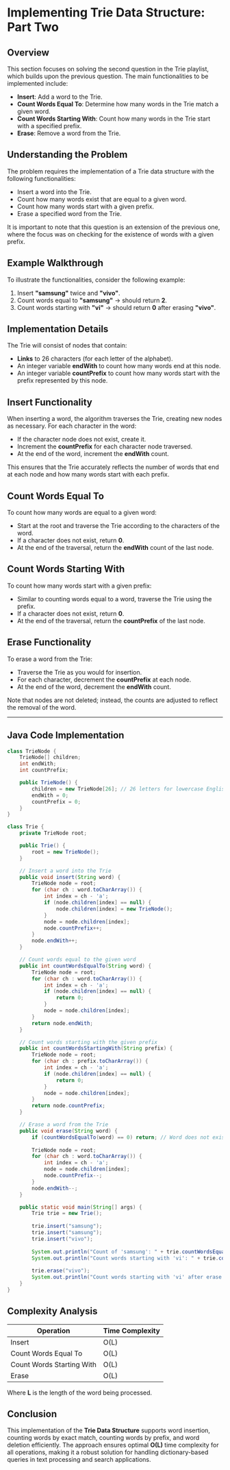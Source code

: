 # Implementing Trie Data Structure: Part Two

## Overview

This section focuses on solving the second question in the Trie playlist, which builds upon the previous question. The main functionalities to be implemented include:

- **Insert**: Add a word to the Trie.
- **Count Words Equal To**: Determine how many words in the Trie match a given word.
- **Count Words Starting With**: Count how many words in the Trie start with a specified prefix.
- **Erase**: Remove a word from the Trie.

## Understanding the Problem

The problem requires the implementation of a Trie data structure with the following functionalities:

- Insert a word into the Trie.
- Count how many words exist that are equal to a given word.
- Count how many words start with a given prefix.
- Erase a specified word from the Trie.

It is important to note that this question is an extension of the previous one, where the focus was on checking for the existence of words with a given prefix.

## Example Walkthrough

To illustrate the functionalities, consider the following example:

1. Insert **"samsung"** twice and **"vivo"**.
2. Count words equal to **"samsung"** → should return **2**.
3. Count words starting with **"vi"** → should return **0** after erasing **"vivo"**.

## Implementation Details

The Trie will consist of nodes that contain:

- **Links** to 26 characters (for each letter of the alphabet).
- An integer variable **endWith** to count how many words end at this node.
- An integer variable **countPrefix** to count how many words start with the prefix represented by this node.

## Insert Functionality

When inserting a word, the algorithm traverses the Trie, creating new nodes as necessary. For each character in the word:

- If the character node does not exist, create it.
- Increment the **countPrefix** for each character node traversed.
- At the end of the word, increment the **endWith** count.

This ensures that the Trie accurately reflects the number of words that end at each node and how many words start with each prefix.

## Count Words Equal To

To count how many words are equal to a given word:

- Start at the root and traverse the Trie according to the characters of the word.
- If a character does not exist, return **0**.
- At the end of the traversal, return the **endWith** count of the last node.

## Count Words Starting With

To count how many words start with a given prefix:

- Similar to counting words equal to a word, traverse the Trie using the prefix.
- If a character does not exist, return **0**.
- At the end of the traversal, return the **countPrefix** of the last node.

## Erase Functionality

To erase a word from the Trie:

- Traverse the Trie as you would for insertion.
- For each character, decrement the **countPrefix** at each node.
- At the end of the word, decrement the **endWith** count.

Note that nodes are not deleted; instead, the counts are adjusted to reflect the removal of the word.

---

## Java Code Implementation

```java
class TrieNode {
    TrieNode[] children;
    int endWith;
    int countPrefix;

    public TrieNode() {
        children = new TrieNode[26]; // 26 letters for lowercase English
        endWith = 0;
        countPrefix = 0;
    }
}

class Trie {
    private TrieNode root;

    public Trie() {
        root = new TrieNode();
    }

    // Insert a word into the Trie
    public void insert(String word) {
        TrieNode node = root;
        for (char ch : word.toCharArray()) {
            int index = ch - 'a';
            if (node.children[index] == null) {
                node.children[index] = new TrieNode();
            }
            node = node.children[index];
            node.countPrefix++;
        }
        node.endWith++;
    }

    // Count words equal to the given word
    public int countWordsEqualTo(String word) {
        TrieNode node = root;
        for (char ch : word.toCharArray()) {
            int index = ch - 'a';
            if (node.children[index] == null) {
                return 0;
            }
            node = node.children[index];
        }
        return node.endWith;
    }

    // Count words starting with the given prefix
    public int countWordsStartingWith(String prefix) {
        TrieNode node = root;
        for (char ch : prefix.toCharArray()) {
            int index = ch - 'a';
            if (node.children[index] == null) {
                return 0;
            }
            node = node.children[index];
        }
        return node.countPrefix;
    }

    // Erase a word from the Trie
    public void erase(String word) {
        if (countWordsEqualTo(word) == 0) return; // Word does not exist
        
        TrieNode node = root;
        for (char ch : word.toCharArray()) {
            int index = ch - 'a';
            node = node.children[index];
            node.countPrefix--;
        }
        node.endWith--;
    }

    public static void main(String[] args) {
        Trie trie = new Trie();
        
        trie.insert("samsung");
        trie.insert("samsung");
        trie.insert("vivo");
        
        System.out.println("Count of 'samsung': " + trie.countWordsEqualTo("samsung")); // Output: 2
        System.out.println("Count words starting with 'vi': " + trie.countWordsStartingWith("vi")); // Output: 1
        
        trie.erase("vivo");
        System.out.println("Count words starting with 'vi' after erase: " + trie.countWordsStartingWith("vi")); // Output: 0
    }
}
```

## Complexity Analysis

| Operation                 | Time Complexity |
|--------------------------|----------------|
| Insert                   | O(L)           |
| Count Words Equal To      | O(L)           |
| Count Words Starting With | O(L)           |
| Erase                    | O(L)           |

Where **L** is the length of the word being processed.

## Conclusion

This implementation of the **Trie Data Structure** supports word insertion, counting words by exact match, counting words by prefix, and word deletion efficiently. The approach ensures optimal **O(L)** time complexity for all operations, making it a robust solution for handling dictionary-based queries in text processing and search applications.
